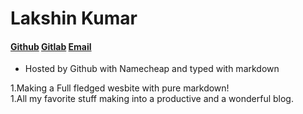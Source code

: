 # Lakshin Kumar
#### [Github](https://github.com/lakshin01) [Gitlab](https://gitlab.com/lakshin) [Email](mailto:lakshin.kumar.lk@gmail.com)
* Hosted by Github with Namecheap and typed with markdown


1.Making a Full fledged wesbite with pure markdown!  
1.All my favorite stuff making into a productive and a wonderful blog.  



